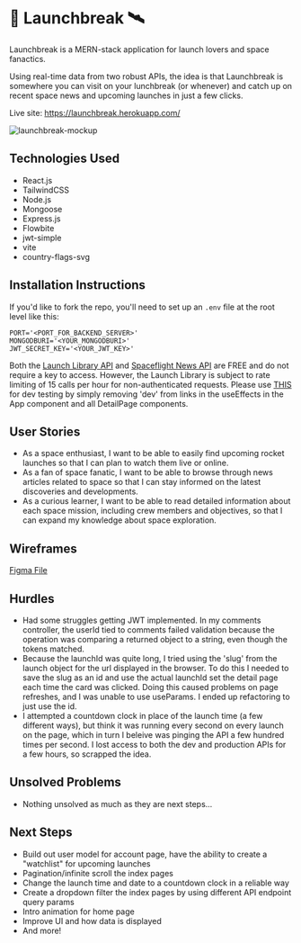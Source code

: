 # &#128640; Launchbreak  &#128752;
Launchbreak is a MERN-stack application for launch lovers and space fanactics. 

Using real-time data from two robust APIs, the idea is that Launchbreak is somewhere you can visit on your lunchbreak (or whenever) and catch up on recent space news and upcoming launches in just a few clicks.

Live site: https://launchbreak.herokuapp.com/

![launchbreak-mockup](https://user-images.githubusercontent.com/98293872/235309568-a75dbab7-8c03-4b1c-b04b-e5f2635823e8.png)


## Technologies Used
- React.js
- TailwindCSS
- Node.js
- Mongoose
- Express.js
- Flowbite
- jwt-simple
- vite
- country-flags-svg


## Installation Instructions
If you'd like to fork the repo, you'll need to set up an `.env` file at the root level like this:

```
PORT='<PORT_FOR_BACKEND_SERVER>'
MONGODBURI='<YOUR_MONGODBURI>'
JWT_SECRET_KEY='<YOUR_JWT_KEY>'
```

Both the [Launch Library API](https://ll.thespacedevs.com/docs/) and [Spaceflight News API](https://api.spaceflightnewsapi.net/v4/documentation/) are FREE and do not require a key to access. However, the Launch Library is subject to rate limiting of 15 calls per hour for non-authenticated requests. Please use [THIS](https://lldev.thespacedevs.com/docs/) for dev testing by simply removing 'dev' from links in the useEffects in the App component and all DetailPage components. 

## User Stories
- As a space enthusiast, I want to be able to easily find upcoming rocket launches so that I can plan to watch them live or online.
- As a fan of space fanatic, I want to be able to browse through news articles related to space so that I can stay informed on the latest discoveries and developments.
- As a curious learner, I want to be able to read detailed information about each space mission, including crew members and objectives, so that I can expand my knowledge about space exploration.


## Wireframes
[Figma File](https://www.figma.com/file/c5LCXxIIhAaIRdMJU0wonK/Launch-Break-Wireframes?node-id=0%3A1&t=jL5RdWMsaq4mtmci-1)

## Hurdles
- Had some struggles getting JWT implemented. In my comments controller, the userId tied to comments failed validation because the operation was comparing a returned object to a string, even though the tokens matched. 
- Because the launchId was quite long, I tried using the 'slug' from the launch object for the url displayed in the browser. To do this I needed to save the slug as an id and use the actual launchId set the detail page each time the card was clicked. Doing this caused problems on page refreshes, and I was unable to use useParams. I ended up refactoring to just use the id.
- I attempted a countdown clock in place of the launch time (a few different ways), but think it was running every second on every launch on the page, which in turn I beleive was pinging the API a few hundred times per second. I lost access to both the dev and production APIs for a few hours, so scrapped the idea. 

## Unsolved Problems
- Nothing unsolved as much as they are next steps...

## Next Steps
- Build out user model for account page, have the ability to create a "watchlist" for upcoming launches
- Pagination/infinite scroll the index pages
- Change the launch time and date to a countdown clock in a reliable way
- Create a dropdown filter the index pages by using different API endpoint query params
- Intro animation for home page
- Improve UI and how data is displayed
- And more!
